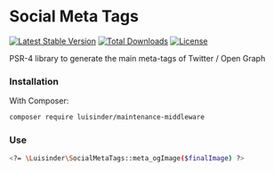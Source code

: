 # Social Meta Tags

[![Latest Stable Version](https://poser.pugx.org/luisinder/social-metatags/v/stable)](https://packagist.org/packages/luisinder/social-metatags)
[![Total Downloads](https://poser.pugx.org/luisinder/social-metatags/downloads)](https://packagist.org/packages/luisinder/social-metatags)
[![License](https://poser.pugx.org/luisinder/social-metatags/license)](https://packagist.org/packages/luisinder/social-metatags)

PSR-4 library to generate the main meta-tags of Twitter / Open Graph

### Installation

With Composer:

```sh
composer require luisinder/maintenance-middleware
```

### Use

```sh
<?= \Luisinder\SocialMetaTags::meta_ogImage($finalImage) ?>
```